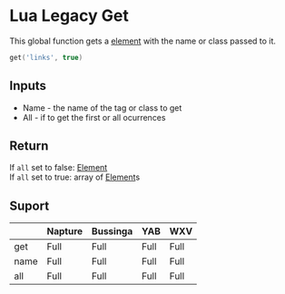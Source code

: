# Lua Legacy Get
This global function gets a [element](../element.md) with the name or class passed to it.

```lua
get('links', true)
```

## Inputs
- Name - the name of the tag or class to get
- All - if to get the first or all ocurrences

## Return
If `all` set to false: [Element](../element.md)\
If `all` set to true: array of [Element](../element.md)s

## Suport

|      | Napture | Bussinga | YAB  | WXV  |
| ---- | ------- | -------- | ---- | ---- |
| get  | Full    | Full     | Full | Full |
| name | Full    | Full     | Full | Full |
| all  | Full    | Full     | Full | Full |